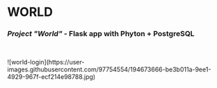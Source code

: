 # WORLD
### *Project "World"* - Flask app with Phyton + PostgreSQL
<br>
<p>
  ![world-login](https://user-images.githubusercontent.com/97754554/194673666-be3b011a-9ee1-4929-967f-ecf214e98788.jpg)
</p>
